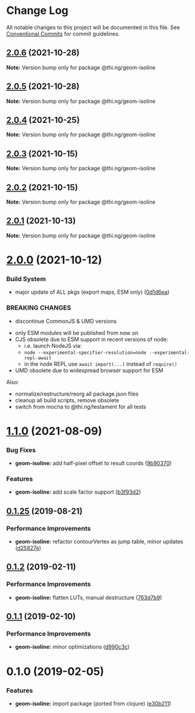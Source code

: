 # Change Log

All notable changes to this project will be documented in this file.
See [Conventional Commits](https://conventionalcommits.org) for commit guidelines.

## [2.0.6](https://github.com/thi-ng/umbrella/compare/@thi.ng/geom-isoline@2.0.5...@thi.ng/geom-isoline@2.0.6) (2021-10-28)

**Note:** Version bump only for package @thi.ng/geom-isoline





## [2.0.5](https://github.com/thi-ng/umbrella/compare/@thi.ng/geom-isoline@2.0.4...@thi.ng/geom-isoline@2.0.5) (2021-10-28)

**Note:** Version bump only for package @thi.ng/geom-isoline





## [2.0.4](https://github.com/thi-ng/umbrella/compare/@thi.ng/geom-isoline@2.0.3...@thi.ng/geom-isoline@2.0.4) (2021-10-25)

**Note:** Version bump only for package @thi.ng/geom-isoline





## [2.0.3](https://github.com/thi-ng/umbrella/compare/@thi.ng/geom-isoline@2.0.2...@thi.ng/geom-isoline@2.0.3) (2021-10-15)

**Note:** Version bump only for package @thi.ng/geom-isoline





## [2.0.2](https://github.com/thi-ng/umbrella/compare/@thi.ng/geom-isoline@2.0.1...@thi.ng/geom-isoline@2.0.2) (2021-10-15)

**Note:** Version bump only for package @thi.ng/geom-isoline





## [2.0.1](https://github.com/thi-ng/umbrella/compare/@thi.ng/geom-isoline@2.0.0...@thi.ng/geom-isoline@2.0.1) (2021-10-13)

**Note:** Version bump only for package @thi.ng/geom-isoline





# [2.0.0](https://github.com/thi-ng/umbrella/compare/@thi.ng/geom-isoline@1.1.4...@thi.ng/geom-isoline@2.0.0) (2021-10-12)


### Build System

* major update of ALL pkgs (export maps, ESM only) ([0d1d6ea](https://github.com/thi-ng/umbrella/commit/0d1d6ea9fab2a645d6c5f2bf2591459b939c09b6))


### BREAKING CHANGES

* discontinue CommonJS & UMD versions

- only ESM modules will be published from now on
- CJS obsolete due to ESM support in recent versions of node:
  - i.e. launch NodeJS via:
  - `node --experimental-specifier-resolution=node --experimental-repl-await`
  - in the node REPL use `await import(...)` instead of `require()`
- UMD obsolete due to widespread browser support for ESM

Also:
- normalize/restructure/reorg all package.json files
- cleanup all build scripts, remove obsolete
- switch from mocha to @thi.ng/testament for all tests






#  [1.1.0](https://github.com/thi-ng/umbrella/compare/@thi.ng/geom-isoline@1.0.1...@thi.ng/geom-isoline@1.1.0) (2021-08-09) 

###  Bug Fixes 

- **geom-isoline:** add half-pixel offset to result coords ([9b90370](https://github.com/thi-ng/umbrella/commit/9b9037048a7664eca20fda50df44e3018323d475)) 

###  Features 

- **geom-isoline:** add scale factor support ([b3f93d2](https://github.com/thi-ng/umbrella/commit/b3f93d20ff56464d2bec86d2de721344872d0cbc)) 

##  [0.1.25](https://github.com/thi-ng/umbrella/compare/@thi.ng/geom-isoline@0.1.24...@thi.ng/geom-isoline@0.1.25) (2019-08-21) 

###  Performance Improvements 

- **geom-isoline:** refactor contourVertex as jump table, minor updates ([d25827e](https://github.com/thi-ng/umbrella/commit/d25827e)) 

##  [0.1.2](https://github.com/thi-ng/umbrella/compare/@thi.ng/geom-isoline@0.1.1...@thi.ng/geom-isoline@0.1.2) (2019-02-11) 

###  Performance Improvements 

- **geom-isoline:** flatten LUTs, manual destructure ([763d7b9](https://github.com/thi-ng/umbrella/commit/763d7b9)) 

##  [0.1.1](https://github.com/thi-ng/umbrella/compare/@thi.ng/geom-isoline@0.1.0...@thi.ng/geom-isoline@0.1.1) (2019-02-10) 

###  Performance Improvements 

- **geom-isoline:** minor optimizations ([d990c3c](https://github.com/thi-ng/umbrella/commit/d990c3c)) 

#  0.1.0 (2019-02-05) 

###  Features 

- **geom-isoline:** import package (ported from clojure) ([e30b211](https://github.com/thi-ng/umbrella/commit/e30b211))
